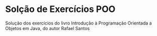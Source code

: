 # Solção de Exercícios POO
Solução dos exercícios do livro Introdução à Programação Orientada a Objetos em Java, do autor Rafael Santos 
